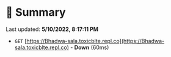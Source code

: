 # 📖 Summary
Last updated: **5/10/2022, 8:17:11 PM**

- `GET` [https://Bhadwa-sala.toxicblte.repl.co](https://Bhadwa-sala.toxicblte.repl.co) - **Down** (60ms)
